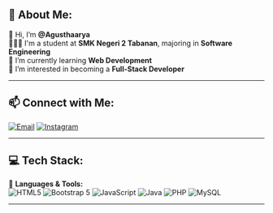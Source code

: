 ## 💫 About Me:
👋 Hi, I’m **@Agusthaarya**  
👨🏿‍💻 I'm a student at **SMK Negeri 2 Tabanan**, majoring in **Software Engineering**  
🌱 I’m currently learning **Web Development**  
👀 I’m interested in becoming a **Full-Stack Developer**  

---

## 📫 Connect with Me:
[![Email](https://img.shields.io/badge/Email-D14836?style=for-the-badge&logo=gmail&logoColor=white)](mailto:youremail@example.com) 
[![Instagram](https://img.shields.io/badge/Instagram-E4405F?style=for-the-badge&logo=instagram&logoColor=white)](https://instagram.com/yourusername)

---

## 💻 Tech Stack:
🚀 **Languages & Tools:**  
![HTML5](https://img.shields.io/badge/HTML5-E34F26?style=for-the-badge&logo=html5&logoColor=white) 
![Bootstrap 5](https://img.shields.io/badge/Bootstrap%205-7952B3?style=for-the-badge&logo=bootstrap&logoColor=white)
![JavaScript](https://img.shields.io/badge/JavaScript-F7DF1E?style=for-the-badge&logo=javascript&logoColor=black) 
![Java](https://img.shields.io/badge/Java-007396?style=for-the-badge&logo=java&logoColor=white) 
![PHP](https://img.shields.io/badge/PHP-777BB4?style=for-the-badge&logo=php&logoColor=white) 
![MySQL](https://img.shields.io/badge/MySQL-4479A1?style=for-the-badge&logo=mysql&logoColor=white)  
  

---



